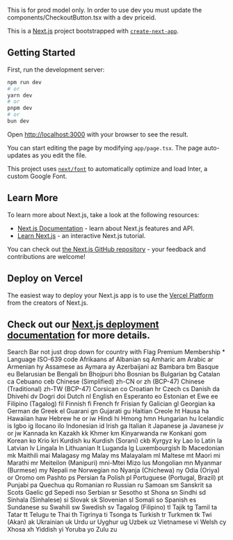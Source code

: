 This is for prod model only. In order to use dev you must update the components/CheckoutButton.tsx with a dev priceid.

This is a [Next.js](https://nextjs.org/) project bootstrapped with [`create-next-app`](https://github.com/vercel/next.js/tree/canary/packages/create-next-app).

## Getting Started

First, run the development server:

```bash
npm run dev
# or
yarn dev
# or
pnpm dev
# or
bun dev
```

Open [http://localhost:3000](http://localhost:3000) with your browser to see the result.

You can start editing the page by modifying `app/page.tsx`. The page auto-updates as you edit the file.

This project uses [`next/font`](https://nextjs.org/docs/basic-features/font-optimization) to automatically optimize and load Inter, a custom Google Font.

## Learn More

To learn more about Next.js, take a look at the following resources:

- [Next.js Documentation](https://nextjs.org/docs) - learn about Next.js features and API.
- [Learn Next.js](https://nextjs.org/learn) - an interactive Next.js tutorial.

You can check out [the Next.js GitHub repository](https://github.com/vercel/next.js/) - your feedback and contributions are welcome!

## Deploy on Vercel

The easiest way to deploy your Next.js app is to use the [Vercel Platform](https://vercel.com/new?utm_medium=default-template&filter=next.js&utm_source=create-next-app&utm_campaign=create-next-app-readme) from the creators of Next.js.

Check out our [Next.js deployment documentation](https://nextjs.org/docs/deployment) for more details.
------------------------------------------------------------------------------------------
Search Bar not just drop down for country with Flag
Premium Membership *
Language	ISO-639 code
Afrikaans	af
Albanian	sq
Amharic	am
Arabic	ar
Armenian	hy
Assamese	as
Aymara	ay
Azerbaijani	az
Bambara	bm
Basque	eu
Belarusian	be
Bengali	bn
Bhojpuri	bho
Bosnian	bs
Bulgarian	bg
Catalan	ca
Cebuano	ceb
Chinese (Simplified)	zh-CN or zh (BCP-47)
Chinese (Traditional)	zh-TW (BCP-47)
Corsican	co
Croatian	hr
Czech	cs
Danish	da
Dhivehi	dv
Dogri	doi
Dutch	nl
English	en
Esperanto	eo
Estonian	et
Ewe	ee
Filipino (Tagalog)	fil
Finnish	fi
French	fr
Frisian	fy
Galician	gl
Georgian	ka
German	de
Greek	el
Guarani	gn
Gujarati	gu
Haitian Creole	ht
Hausa	ha
Hawaiian	haw
Hebrew	he or iw
Hindi	hi
Hmong	hmn
Hungarian	hu
Icelandic	is
Igbo	ig
Ilocano	ilo
Indonesian	id
Irish	ga
Italian	it
Japanese	ja
Javanese	jv or jw
Kannada	kn
Kazakh	kk
Khmer	km
Kinyarwanda	rw
Konkani	gom
Korean	ko
Krio	kri
Kurdish	ku
Kurdish (Sorani)	ckb
Kyrgyz	ky
Lao	lo
Latin	la
Latvian	lv
Lingala	ln
Lithuanian	lt
Luganda	lg
Luxembourgish	lb
Macedonian	mk
Maithili	mai
Malagasy	mg
Malay	ms
Malayalam	ml
Maltese	mt
Maori	mi
Marathi	mr
Meiteilon (Manipuri)	mni-Mtei
Mizo	lus
Mongolian	mn
Myanmar (Burmese)	my
Nepali	ne
Norwegian	no
Nyanja (Chichewa)	ny
Odia (Oriya)	or
Oromo	om
Pashto	ps
Persian	fa
Polish	pl
Portuguese (Portugal, Brazil)	pt
Punjabi	pa
Quechua	qu
Romanian	ro
Russian	ru
Samoan	sm
Sanskrit	sa
Scots Gaelic	gd
Sepedi	nso
Serbian	sr
Sesotho	st
Shona	sn
Sindhi	sd
Sinhala (Sinhalese)	si
Slovak	sk
Slovenian	sl
Somali	so
Spanish	es
Sundanese	su
Swahili	sw
Swedish	sv
Tagalog (Filipino)	tl
Tajik	tg
Tamil	ta
Tatar	tt
Telugu	te
Thai	th
Tigrinya	ti
Tsonga	ts
Turkish	tr
Turkmen	tk
Twi (Akan)	ak
Ukrainian	uk
Urdu	ur
Uyghur	ug
Uzbek	uz
Vietnamese	vi
Welsh	cy
Xhosa	xh
Yiddish	yi
Yoruba	yo
Zulu	zu
